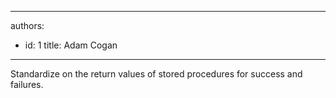 

---
authors:
  - id: 1
    title: Adam Cogan
---




<span class='intro'> <p class="ssw15-rteElement-P">Standardize on the return values of stored procedures for success and failures.​​<br></p> </span>




